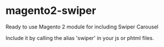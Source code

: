 # magento2-swiper
Ready to use Magento 2 module for including Swiper Carousel

Include it by calling the alias 'swiper' in your js or phtml files.